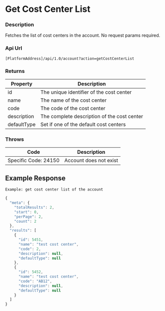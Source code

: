 # Get Cost Center List

### Description

Fetches the list of cost centers in the account. No request params required.

### Api Url

`[PlatformAddress]/api/1.0/account?action=getCostCenterList`

### Returns

| Property | Description |
| --- | --- |
| id | The unique identifier of the cost center |
| name | The name of the cost center |
| code | The code of the cost center |
| description | The complete description of the cost center |
| defaultType | Set if one of the default cost centers |

### Throws

| Code | Description |
| --- | --- |
| Specific Code: 24150 | Account does not exist |

## Example Response

`Example: get cost center list of the account`

```javascript
{
  "meta": {
    "totalResults": 2,
    "start": 0,
    "perPage": 2,
    "count": 2
  },
  "results": [
    {
      "id": 5451,
      "name": "test cost center",
      "code": 2,
      "description": null,
      "defaultType": null
    },
    {
      "id": 5452,
      "name": "test cost center",
      "code": "AB12",
      "description": null,
      "defaultType": null
    }
  ]
}
```

